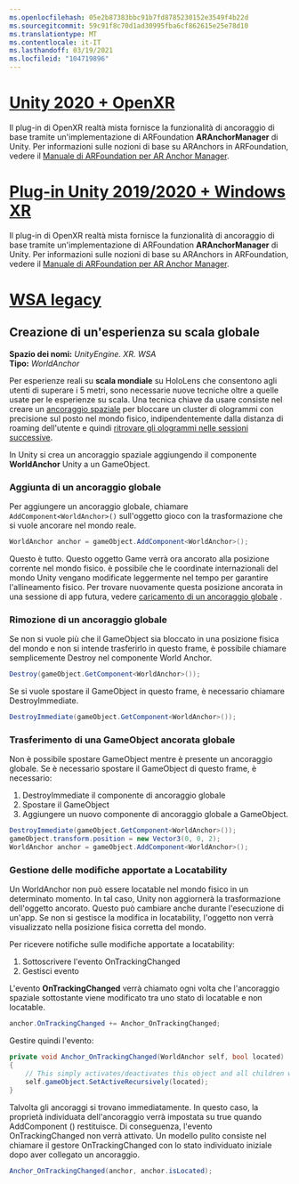 ```yaml
---
ms.openlocfilehash: 05e2b87383bbc91b7fd8785230152e3549f4b22d
ms.sourcegitcommit: 59c91f8c70d1ad30995fba6cf862615e25e78d10
ms.translationtype: MT
ms.contentlocale: it-IT
ms.lasthandoff: 03/19/2021
ms.locfileid: "104719896"
---
```

# <a name="unity-2020--openxr"></a>[Unity 2020 + OpenXR](#tab/openxr)

Il plug-in di OpenXR realtà mista fornisce la funzionalità di ancoraggio di base tramite un'implementazione di ARFoundation **ARAnchorManager** di Unity. Per informazioni sulle nozioni di base su ARAnchors in ARFoundation, vedere il [Manuale di ARFoundation per AR Anchor Manager](https://docs.unity3d.com/Packages/com.unity.xr.arfoundation@4.1/manual/anchor-manager.html). 

# <a name="unity-20192020--windows-xr-plugin"></a>[Plug-in Unity 2019/2020 + Windows XR](#tab/winxr)

Il plug-in di OpenXR realtà mista fornisce la funzionalità di ancoraggio di base tramite un'implementazione di ARFoundation **ARAnchorManager** di Unity. Per informazioni sulle nozioni di base su ARAnchors in ARFoundation, vedere il [Manuale di ARFoundation per AR Anchor Manager](https://docs.unity3d.com/Packages/com.unity.xr.arfoundation@4.1/manual/anchor-manager.html).

# <a name="legacy-wsa"></a>[WSA legacy](#tab/wsa)

## <a name="building-a-world-scale-experience"></a>Creazione di un'esperienza su scala globale

**Spazio dei nomi:** *UnityEngine. XR. WSA*<br>
**Tipo:** *WorldAnchor*

Per esperienze reali su **scala mondiale** su HoloLens che consentono agli utenti di superare i 5 metri, sono necessarie nuove tecniche oltre a quelle usate per le esperienze su scala. Una tecnica chiave da usare consiste nel creare un [ancoraggio spaziale](../../../design/coordinate-systems.md#spatial-anchors) per bloccare un cluster di ologrammi con precisione sul posto nel mondo fisico, indipendentemente dalla distanza di roaming dell'utente e quindi [ritrovare gli ologrammi nelle sessioni successive](../../../design/coordinate-systems.md#spatial-anchor-persistence).

In Unity si crea un ancoraggio spaziale aggiungendo il componente **WorldAnchor** Unity a un GameObject.

### <a name="adding-a-world-anchor"></a>Aggiunta di un ancoraggio globale

Per aggiungere un ancoraggio globale, chiamare `AddComponent<WorldAnchor>()` sull'oggetto gioco con la trasformazione che si vuole ancorare nel mondo reale.

```cs
WorldAnchor anchor = gameObject.AddComponent<WorldAnchor>();
```

Questo è tutto. Questo oggetto Game verrà ora ancorato alla posizione corrente nel mondo fisico. è possibile che le coordinate internazionali del mondo Unity vengano modificate leggermente nel tempo per garantire l'allineamento fisico. Per trovare nuovamente questa posizione ancorata in una sessione di app futura, vedere [caricamento di un ancoraggio globale](#loading-a-worldanchor) .

### <a name="removing-a-world-anchor"></a>Rimozione di un ancoraggio globale

Se non si vuole più che il GameObject sia bloccato in una posizione fisica del mondo e non si intende trasferirlo in questo frame, è possibile chiamare semplicemente Destroy nel componente World Anchor.

```cs
Destroy(gameObject.GetComponent<WorldAnchor>());
```

Se si vuole spostare il GameObject in questo frame, è necessario chiamare DestroyImmediate.

```cs
DestroyImmediate(gameObject.GetComponent<WorldAnchor>());
```

### <a name="moving-a-world-anchored-gameobject"></a>Trasferimento di una GameObject ancorata globale

Non è possibile spostare GameObject mentre è presente un ancoraggio globale. Se è necessario spostare il GameObject di questo frame, è necessario:

1. DestroyImmediate il componente di ancoraggio globale
2. Spostare il GameObject
3. Aggiungere un nuovo componente di ancoraggio globale a GameObject.

```cs
DestroyImmediate(gameObject.GetComponent<WorldAnchor>());
gameObject.transform.position = new Vector3(0, 0, 2);
WorldAnchor anchor = gameObject.AddComponent<WorldAnchor>();
```

### <a name="handling-locatability-changes"></a>Gestione delle modifiche apportate a Locatability

Un WorldAnchor non può essere locatable nel mondo fisico in un determinato momento. In tal caso, Unity non aggiornerà la trasformazione dell'oggetto ancorato. Questo può cambiare anche durante l'esecuzione di un'app. Se non si gestisce la modifica in locatability, l'oggetto non verrà visualizzato nella posizione fisica corretta del mondo.

Per ricevere notifiche sulle modifiche apportate a locatability:

1. Sottoscrivere l'evento OnTrackingChanged
2. Gestisci evento

L'evento **OnTrackingChanged** verrà chiamato ogni volta che l'ancoraggio spaziale sottostante viene modificato tra uno stato di locatable e non locatable.

```cs
anchor.OnTrackingChanged += Anchor_OnTrackingChanged;
```

Gestire quindi l'evento:

```cs
private void Anchor_OnTrackingChanged(WorldAnchor self, bool located)
{
    // This simply activates/deactivates this object and all children when tracking changes
    self.gameObject.SetActiveRecursively(located);
}
```

Talvolta gli ancoraggi si trovano immediatamente. In questo caso, la proprietà individuata dell'ancoraggio verrà impostata su true quando AddComponent <WorldAnchor> () restituisce. Di conseguenza, l'evento OnTrackingChanged non verrà attivato. Un modello pulito consiste nel chiamare il gestore OnTrackingChanged con lo stato individuato iniziale dopo aver collegato un ancoraggio.

```cs
Anchor_OnTrackingChanged(anchor, anchor.isLocated);
```